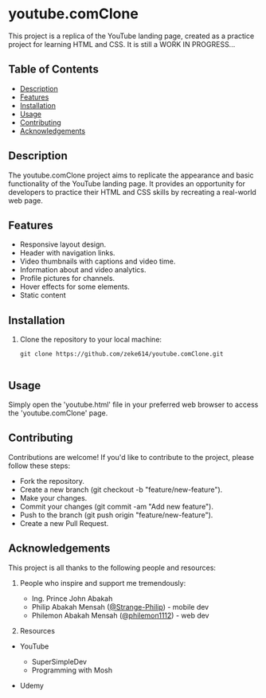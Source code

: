 # youtube.comClone 

This project is a replica of the YouTube landing page, created as a practice project for learning HTML and CSS. It is still a WORK IN PROGRESS...


## Table of Contents 

- [Description](#description)
- [Features](#features)
- [Installation](#installation)
- [Usage](#usage)
- [Contributing](#contributing)
- [Acknowledgements](#acknowledgements)


## Description

The youtube.comClone project aims to replicate the appearance and basic functionality of the YouTube landing page. It provides an opportunity for developers to practice their HTML and CSS skills by recreating a real-world web page.


## Features

- Responsive layout design.
- Header with navigation links.
- Video thumbnails with captions and video time.
- Information about and video analytics.
- Profile pictures for channels.
- Hover effects for some elements.
- Static content


## Installation

  1. Clone the repository to your local machine:
     ```bash/cmd/powershell
     git clone https://github.com/zeke614/youtube.comClone.git


## Usage

Simply open the 'youtube.html' file in your preferred web browser to access the 'youtube.comClone' page. 

## Contributing

Contributions are welcome! If you'd like to contribute to the project, please follow these steps:

- Fork the repository.
- Create a new branch (git checkout -b "feature/new-feature").
- Make your changes.
- Commit your changes (git commit -am "Add new feature").
- Push to the branch (git push origin "feature/new-feature").
- Create a new Pull Request.

## Acknowledgements

This project is all thanks to the following people and resources:

 1. People who inspire and support me tremendously:
    - Ing. Prince John Abakah 
    - Philip Abakah Mensah ([@Strange-Philip](https://github.com/Strange-Philip)) - mobile dev
    - Philemon Abakah Mensah ([@philemon1112](https://github.com/philemon1112)) - web dev

 
 2. Resources
  - YouTube
    - SuperSimpleDev
    - Programming with Mosh

  - Udemy 
